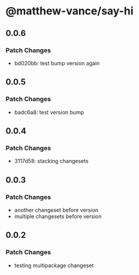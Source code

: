 # @matthew-vance/say-hi

## 0.0.6

### Patch Changes

- bd020bb: test bump version again

## 0.0.5

### Patch Changes

- badc6a8: test version bump

## 0.0.4

### Patch Changes

- 3117d58: stacking changesets

## 0.0.3

### Patch Changes

- another changeset before version
- multiple changesets before version

## 0.0.2

### Patch Changes

- testing multipackage changeset

